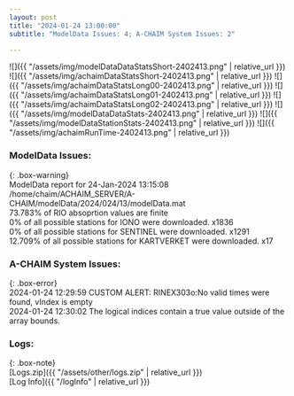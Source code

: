 ```yaml
---
layout: post
title: "2024-01-24 13:00:00"
subtitle: "ModelData Issues: 4; A-CHAIM System Issues: 2"

---
```


![]({{ "/assets/img/modelDataDataStatsShort-2402413.png" | relative_url }})
![]({{ "/assets/img/achaimDataStatsShort-2402413.png" | relative_url }})
![]({{ "/assets/img/achaimDataStatsLong00-2402413.png" | relative_url }})
![]({{ "/assets/img/achaimDataStatsLong01-2402413.png" | relative_url }})
![]({{ "/assets/img/achaimDataStatsLong02-2402413.png" | relative_url }})
![]({{ "/assets/img/modelDataDataStats-2402413.png" | relative_url }})
![]({{ "/assets/img/modelDataStationStats-2402413.png" | relative_url }})
![]({{ "/assets/img/achaimRunTime-2402413.png" | relative_url }})


### ModelData Issues:  
  
{: .box-warning}  
 ModelData report for 24-Jan-2024 13:15:08   
 /home/chaim/ACHAIM_SERVER/A-CHAIM/modelData/2024/024/13/modelData.mat   
 73.783% of RIO absoprtion values are finite   
 0% of all possible stations for IONO were downloaded. x1836   
 0% of all possible stations for SENTINEL were downloaded. x1291   
 12.709% of all possible stations for KARTVERKET were downloaded. x17   
  
### A-CHAIM System Issues:  
  
{: .box-error}  
2024-01-24 12:29:59 CUSTOM ALERT: RINEX303o:No valid times were found, vIndex is empty  
2024-01-24 12:30:02 The logical indices contain a true value outside of the array bounds.  

### Logs:  
  
{: .box-note}  
[Logs.zip]({{ "/assets/other/logs.zip" | relative_url }})  
[Log Info]({{ "/logInfo" | relative_url }})  
